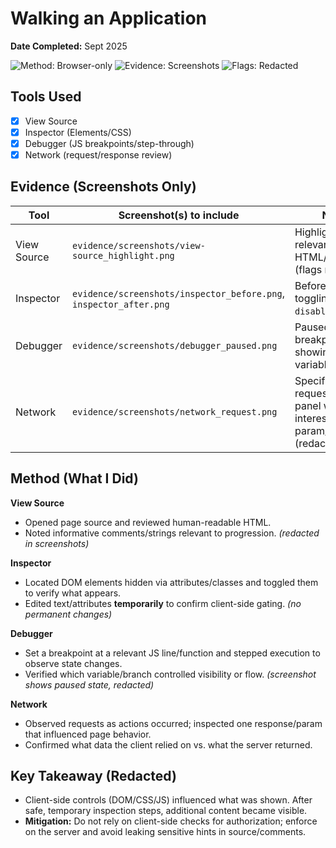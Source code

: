 # Walking an Application

**Date Completed:** Sept 2025  

![Method: Browser-only](https://img.shields.io/badge/Method-Browser--only-informational)
![Evidence: Screenshots](https://img.shields.io/badge/Evidence-Screenshots-green)
![Flags: Redacted](https://img.shields.io/badge/Flags-REDACTED-blue)

## Tools Used
- [x] View Source
- [x] Inspector (Elements/CSS)
- [x] Debugger (JS breakpoints/step-through)
- [x] Network (request/response review)

## Evidence (Screenshots Only)
| Tool      | Screenshot(s) to include                                 | Notes |
|-----------|-----------------------------------------------------------|-------|
| View Source | `evidence/screenshots/view-source_highlight.png`        | Highlighted relevant HTML/comment (flags redacted) |
| Inspector  | `evidence/screenshots/inspector_before.png`, `inspector_after.png` | Before/after toggling `hidden` / `disabled` / CSS |
| Debugger   | `evidence/screenshots/debugger_paused.png`               | Paused at a breakpoint showing key variable/state |
| Network    | `evidence/screenshots/network_request.png`               | Specific request/response panel with interesting param/header (redacted) |

## Method (What I Did)
**View Source**
- Opened page source and reviewed human-readable HTML.
- Noted informative comments/strings relevant to progression. *(redacted in screenshots)*

**Inspector**
- Located DOM elements hidden via attributes/classes and toggled them to verify what appears.
- Edited text/attributes **temporarily** to confirm client-side gating. *(no permanent changes)*

**Debugger**
- Set a breakpoint at a relevant JS line/function and stepped execution to observe state changes.
- Verified which variable/branch controlled visibility or flow. *(screenshot shows paused state, redacted)*

**Network**
- Observed requests as actions occurred; inspected one response/param that influenced page behavior.
- Confirmed what data the client relied on vs. what the server returned.

## Key Takeaway (Redacted)
- Client-side controls (DOM/CSS/JS) influenced what was shown. After safe, temporary inspection steps, additional content became visible.
- **Mitigation:** Do not rely on client-side checks for authorization; enforce on the server and avoid leaking sensitive hints in source/comments.



